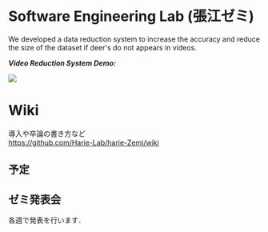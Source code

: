# Software Engineering Lab (張江ゼミ)

We developed a data reduction system to increase the accuracy and reduce the size of the dataset if deer's do not appears in videos.



***Video Reduction System Demo:***

![](https://github.com/jharie/harie-Zemi/blob/main/git.gif)

# Wiki
導入や卒論の書き方など  
https://github.com/Harie-Lab/harie-Zemi/wiki


## 予定


## ゼミ発表会

各週で発表を行います．
